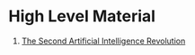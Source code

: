 # High Level Material

1. [The Second Artificial Intelligence Revolution](more/second-ai-revolution.md)